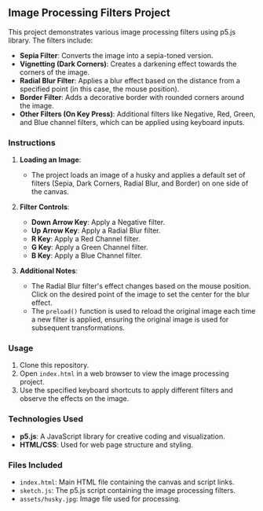 ## Image Processing Filters Project

This project demonstrates various image processing filters using p5.js library. The filters include:

- **Sepia Filter**: Converts the image into a sepia-toned version.
- **Vignetting (Dark Corners)**: Creates a darkening effect towards the corners of the image.
- **Radial Blur Filter**: Applies a blur effect based on the distance from a specified point (in this case, the mouse position).
- **Border Filter**: Adds a decorative border with rounded corners around the image.
- **Other Filters (On Key Press)**: Additional filters like Negative, Red, Green, and Blue channel filters, which can be applied using keyboard inputs.

### Instructions

1. **Loading an Image**:
   - The project loads an image of a husky and applies a default set of filters (Sepia, Dark Corners, Radial Blur, and Border) on one side of the canvas.

2. **Filter Controls**:
   - **Down Arrow Key**: Apply a Negative filter.
   - **Up Arrow Key**: Apply a Radial Blur filter.
   - **R Key**: Apply a Red Channel filter.
   - **G Key**: Apply a Green Channel filter.
   - **B Key**: Apply a Blue Channel filter.

3. **Additional Notes**:
   - The Radial Blur filter's effect changes based on the mouse position. Click on the desired point of the image to set the center for the blur effect.
   - The `preload()` function is used to reload the original image each time a new filter is applied, ensuring the original image is used for subsequent transformations.

### Usage

1. Clone this repository.
2. Open `index.html` in a web browser to view the image processing project.
3. Use the specified keyboard shortcuts to apply different filters and observe the effects on the image.

### Technologies Used

- **p5.js**: A JavaScript library for creative coding and visualization.
- **HTML/CSS**: Used for web page structure and styling.

### Files Included

- `index.html`: Main HTML file containing the canvas and script links.
- `sketch.js`: The p5.js script containing the image processing filters.
- `assets/husky.jpg`: Image file used for processing.

